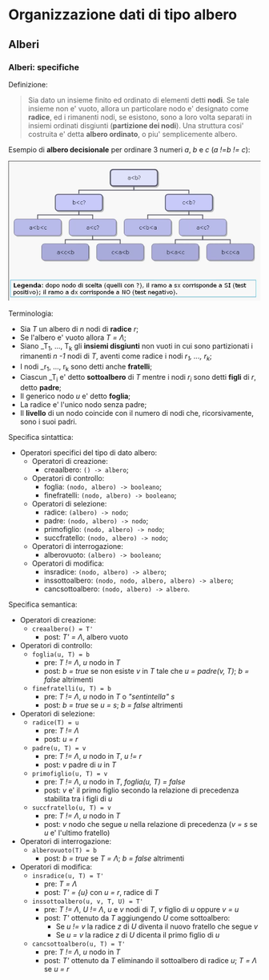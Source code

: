 # Organizzazione dati di tipo albero

## Alberi

### Alberi: specifiche

Definizione:
> Sia dato un insieme finito ed ordinato di elementi detti **nodi**.
> Se tale insieme non e' vuoto, allora un particolare nodo e' designato come **radice**, ed i rimanenti nodi, se esistono, sono a loro volta separati in insiemi ordinati disgiunti (**partizione dei nodi**).
> Una struttura cosi' costruita e' detta **albero ordinato**, o piu' semplicemente albero.

Esempio di **albero decisionale** per ordinare 3 numeri _a_, _b_ e _c_ (_a !=b != c_):

![M3_albero_decisionale](md_resources/M3_albero_decisionale.png)

Terminologia:
* Sia _T_ un albero di _n_ nodi di **radice** _r_;
* Se l'albero e' vuoto allora _T = Λ_;
* Siano _T<sub>1</sub>, ..., T<sub>k</sub> gli **insiemi disgiunti** non vuoti in cui sono partizionati i rimanenti _n -1_ nodi di _T_, aventi come radice i nodi _r<sub>1</sub>, ..., r<sub>k</sub>_;
* I nodi _r<sub>1</sub>, ..., r<sub>k</sub> sono detti anche **fratelli**;
* Ciascun _T<sub>i</sub> e' detto **sottoalbero** di _T_ mentre i nodi _r<sub>i</sub>_ sono detti **figli** di _r_, detto **padre**;
* Il generico nodo _u_ e' detto **foglia**;
* La radice e' l'unico nodo senza padre;
* Il **livello** di un nodo coincide con il numero di nodi che, ricorsivamente, sono i suoi padri.

Specifica sintattica:
* Operatori specifici del tipo di dato albero:
  * Operatori di creazione:
    * creaalbero: `() -> albero`;
  * Operatori di controllo:
    * foglia: `(nodo, albero) -> booleano`;
    * finefratelli: `(nodo, albero) -> booleano`;
  * Operatori di selezione:
    * radice: `(albero) -> nodo`;
    * padre: `(nodo, albero) -> nodo`;
    * primofiglio: `(nodo, albero) -> nodo`;
    * succfratello: `(nodo, albero) -> nodo`;
  * Operatori di interrogazione:
    * alberovuoto: `(albero) -> booleano`;
  * Operatori di modifica:
    * insradice: `(nodo, albero) -> albero`;
    * inssottoalbero: `(nodo, nodo, albero, albero) -> albero`;
    * cancsottoalbero: `(nodo, albero) -> albero`.

Specifica semantica:
* Operatori di creazione:
  * `creaalbero() = T'`
    * post: _T' = Λ_, albero vuoto
* Operatori di controllo:
  * `foglia(u, T) = b`
    * pre: _T != Λ_, _u_ nodo in _T_
    * post: _b = true_ se non esiste _v_ in _T_ tale che _u = padre(v, T)_; _b = false_ altrimenti
  * `finefratelli(u, T) = b`
    * pre: _T != Λ_, _u_ nodo in _T_ o _"sentintella" s_
    * post: _b = true_ se _u = s_; _b = false_ altrimenti
* Operatori di selezione:
  * `radice(T) = u`
    * pre: _T != Λ_
    * post: _u = r_
  * `padre(u, T) = v`
    * pre: _T != Λ_, _u_ nodo in _T_, _u != r_
    * post: _v_ padre di _u_ in _T_
  * `primofiglio(u, T) = v`
    * pre: _T != Λ_, _u_ nodo in _T_, _foglia(u, T) = false_
    * post: _v_ e' il primo figlio secondo la relazione di precedenza stabilita tra i figli di _u_
  * `succfratello(u, T) = v`
    * pre: _T != Λ_, _u_ nodo in _T_
    * post: _v_ nodo che segue _u_ nella relazione di precedenza (_v = s_ se _u_ e' l'ultimo fratello)
* Operatori di interrogazione:
  * `alberovuoto(T) = b`
    * post: _b = true_ se _T = Λ_; _b = false_ altrimenti
* Operatori di modifica:
  * `insradice(u, T) = T'`
    * pre: _T = Λ_
    * post: _T' = {u}_ con _u = r_, radice di _T_
  * `inssottoalbero(u, v, T, U) = T'`
    * pre: _T != Λ_, _U != Λ_, _u_ e _v_ nodi di _T_, _v_ figlio di _u_ oppure _v = u_
    * post: _T'_ ottenuto da _T_ aggiungendo _U_ come sottoalbero: 
      * Se _u != v_ la radice _z_ di _U_ diventa il nuovo fratello che segue _v_
      * Se _u = v_ la radice _z_ di _U_ dicenta il primo figlio di _u_
  * `cancsottoalbero(u, T) = T'`
    * pre: _T != Λ_, _u_ nodo in _T_
    * post: _T'_ ottenuto da _T_ eliminando il sottoalbero di radice _u_; _T = Λ_ se _u = r_